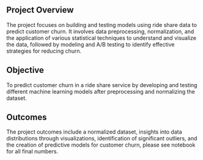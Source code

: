 ## Project Overview 
The project focuses on building and testing models using ride share data to predict customer churn. It involves data preprocessing, normalization, and the application of various statistical techniques to understand and visualize the data, followed by modeling and A/B testing to identify effective strategies for reducing churn.


## Objective
To predict customer churn in a ride share service by developing and testing different machine learning models after preprocessing and normalizing the dataset.

## Outcomes
The project outcomes include a normalized dataset, insights into data distributions through visualizations, identification of significant outliers, and the creation of predictive models for customer churn, please see notebook for all final numbers. 
